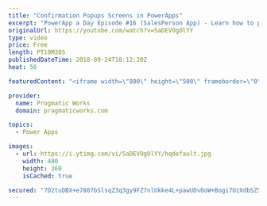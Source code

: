```yaml
---
title: "Confirmation Popups Screens in PowerApps"
excerpt: "PowerApp a Day Episode #16 (SalesPerson App) - Learn how to present your users with popup screens to confirm a harmful action.   Power App Training: https://pragmaticworks.com/Training/On-Demand-Training/Introduction-to-Powerapps  Adding spinners to our application: https://www.youtube.com/watch?v=YfYf-AkY1P8"
originalUrl: https://youtube.com/watch?v=SaDEVOgOlYY
type: video
price: Free
length: PT10M38S
publishedDateTime: 2018-09-24T18:12:20Z
heat: 56

featuredContent: "<iframe width=\"800\" height=\"500\" frameborder=\"0\" src=\"https://www.youtube.com/embed/SaDEVOgOlYY\" allow=\"accelerometer; autoplay; encrypted-media; gyroscope; picture-in-picture\" allowfullscreen></iframe>"

provider:
  name: Progmatic Works
  domain: pragmaticworks.com

topics:
  - Power Apps

images:
  - url: https://i.ytimg.com/vi/SaDEVOgOlYY/hqdefault.jpg
    width: 480
    height: 360
    isCached: true

secured: "7D2tuDBX+e7807bSlsqZ3q3gy9FZ7nlUkke4L+pawUDv0oW+Bogi7UzXdbSZSR6TJOhdVZ5iPs/1vlymeYXBbahlHDnDtVGgF/0wc7Jc6pkhJUG88+G1mZPxSmqTP7Px5pDPq7Fo2dPDtmgyMS8gqJ2tYIiBuDR8MNYQls/Bet057fmkghbSKzpZtW1F0E0Hpvvkcf8o35AI3beICV/04DOh1UoqIzKYyCtNhxOhJxcVIsGDt+OZdCSE264JqdWxlymRRJT/qG8tavBhdPRht8tOkJkqNBlwZh5J0wAYOTt4Gce7eLWTZ5pNKLoMYjH4bes6cX91KukvO9oGKTqhV4uMO48wgJc0au8VYK1p9cAEjoRtz5EyD6J0LrmgGmjYbl9opH/npprIXHwpbL+licwPnuCir1Tt6lQaroEG/4A=;5HLY+s8JvgmFNfnVlUG+Cw=="
---
```


